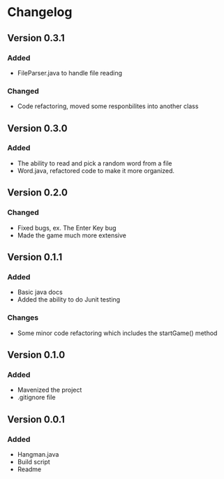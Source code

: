 # Changelog

## Version 0.3.1
### Added 
- FileParser.java to handle file reading

### Changed
- Code refactoring, moved some responbilites into another class


## Version 0.3.0
### Added 
- The ability to read and pick a random word from a file
- Word.java, refactored code to make it more organized. 

## Version 0.2.0
### Changed
- Fixed bugs, ex. The Enter Key bug
- Made the game much more extensive

## Version 0.1.1
### Added 
- Basic java docs
- Added the ability to do Junit testing

### Changes
- Some minor code refactoring which includes the startGame() method


## Version 0.1.0
### Added
- Mavenized the project
- .gitignore file


## Version 0.0.1
### Added
- Hangman.java
- Build script
- Readme

